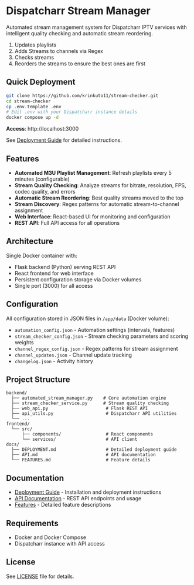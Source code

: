 # Dispatcharr Stream Manager

Automated stream management system for Dispatcharr IPTV services with intelligent quality checking and automatic stream reordering.
1. Updates playlists
2. Adds Streams to channels via Regex
3. Checks streams
4. Reorders the streams to ensure the best ones are first

## Quick Deployment

```bash
git clone https://github.com/krinkuto11/stream-checker.git
cd stream-checker
cp .env.template .env
# Edit .env with your Dispatcharr instance details
docker compose up -d
```

**Access**: http://localhost:3000

See [Deployment Guide](docs/DEPLOYMENT.md) for detailed instructions.

## Features

- **Automated M3U Playlist Management**: Refresh playlists every 5 minutes (configurable)
- **Stream Quality Checking**: Analyze streams for bitrate, resolution, FPS, codec quality, and errors
- **Automatic Stream Reordering**: Best quality streams moved to the top
- **Stream Discovery**: Regex patterns for automatic stream-to-channel assignment
- **Web Interface**: React-based UI for monitoring and configuration
- **REST API**: Full API access for all operations

## Architecture

Single Docker container with:
- Flask backend (Python) serving REST API
- React frontend for web interface
- Persistent configuration storage via Docker volumes
- Single port (3000) for all access

## Configuration

All configuration stored in JSON files in `/app/data` (Docker volume):
- `automation_config.json` - Automation settings (intervals, features)
- `stream_checker_config.json` - Stream checking parameters and scoring weights
- `channel_regex_config.json` - Regex patterns for stream assignment
- `channel_updates.json` - Channel update tracking
- `changelog.json` - Activity history

## Project Structure

```
backend/
  ├── automated_stream_manager.py    # Core automation engine
  ├── stream_checker_service.py      # Stream quality checking
  ├── web_api.py                      # Flask REST API
  ├── api_utils.py                    # Dispatcharr API utilities
  └── ...
frontend/
  └── src/
      ├── components/                 # React components
      └── services/                   # API client
docs/
  ├── DEPLOYMENT.md                   # Detailed deployment guide
  ├── API.md                          # API documentation
  └── FEATURES.md                     # Feature details
```

## Documentation

- [Deployment Guide](docs/DEPLOYMENT.md) - Installation and deployment instructions
- [API Documentation](docs/API.md) - REST API endpoints and usage
- [Features](docs/FEATURES.md) - Detailed feature descriptions

## Requirements

- Docker and Docker Compose
- Dispatcharr instance with API access

## License

See [LICENSE](LICENSE) file for details.
